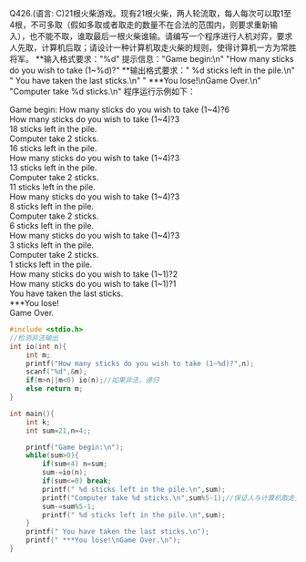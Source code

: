Q426.(语言: C)21根火柴游戏。现有21根火柴，两人轮流取，每人每次可以取1至4根，不可多取（假如多取或者取走的数量不在合法的范围内，则要求重新输入），也不能不取，谁取最后一根火柴谁输。请编写一个程序进行人机对弈，要求人先取，计算机后取；请设计一种计算机取走火柴的规则，使得计算机一方为常胜将军。
**输入格式要求："%d" 提示信息："Game begin:\n"  "How many sticks do you wish to take (1~%d)?"
**输出格式要求：" %d sticks left in the pile.\n"   " You have taken the last sticks.\n"
" ***You lose!\nGame Over.\n"  "Computer take %d sticks.\n"
程序运行示例如下：

Game begin:
How many sticks do you wish to take (1\~4)?6\
How many sticks do you wish to take (1\~4)?3\
18 sticks left in the pile.\
Computer take 2 sticks.\
16 sticks left in the pile.\
How many sticks do you wish to take (1\~4)?3\
13 sticks left in the pile.\
Computer take 2 sticks.\
11 sticks left in the pile.\
How many sticks do you wish to take (1\~4)?3\
8 sticks left in the pile.\
Computer take 2 sticks.\
6 sticks left in the pile.\
How many sticks do you wish to take (1\~4)?3\
3 sticks left in the pile.\
Computer take 2 sticks.\
1 sticks left in the pile.\
How many sticks do you wish to take (1\~1)?2\
How many sticks do you wish to take (1\~1)?1\
You have taken the last sticks.\
***You lose!\
Game Over. 

```c
#include <stdio.h>
//检测非法输出
int io(int n){
    int m;
    printf("How many sticks do you wish to take (1~%d)?",n);
    scanf("%d",&m);
    if(m>n||m<0) io(n);//如果非法，递归
    else return m;
}

int main(){
    int k;
    int sum=21,n=4;;

    printf("Game begin:\n");
    while(sum>0){
    	if(sum<4) n=sum;
		sum-=io(n);
		if(sum<=0) break;
		printf(" %d sticks left in the pile.\n",sum);
        printf("Computer take %d sticks.\n",sum%5-1);//保证人与计算机取走火柴的总数为5
        sum-=sum%5-1;
        printf(" %d sticks left in the pile.\n",sum);
    }
    printf(" You have taken the last sticks.\n");
    printf(" ***You lose!\nGame Over.\n");
}
```
